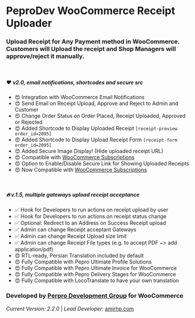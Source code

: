 **PeproDev WooCommerce Receipt Uploader**
==========================

### **Upload Receipt for Any Payment method in WooCommerce. Customers will Upload the receipt and Shop Managers will approve/reject it manually.**

&nbsp;

##### ❤️ v2.0, email notifications, shortcodes and secure src
- 😍 Integration with WooCommerce Email Notifications
- 😍 Send Email on Receipt Upload, Approve and Reject to Admin and Customer
- 😍 Change Order Status on Order Placed, Receipt Uploaded, Approved or Rejected
- 😍 Added Shortcode to Display Uploaded Receipt `[receipt-preview order_id=2095]`
- 😍 Added Shortcode to Display Upload Receipt Form `[receipt-form order_id=2095]`
- 😍 Added Secure Image Display! (Hide uploaded receipt URL)
- 😍 Compatible with [WooCommerce Subscriptions](https://woocommerce.com/products/woocommerce-subscriptions/)
- 😍 Option to Enable/Disable Secure Link for Showing Uploaded Receipts
- 😍 Now Compatible with [WooCommerce Subscriptions](https://woocommerce.com/products/woocommerce-subscriptions/)

&nbsp;

##### 🔥 v.1.5, multiple gateways upload receipt acceptance
- ✅ Hook for Developers to run actions on receipt upload by user
- ✅ Hook for Developers to run actions on receipt status change
- ✅ Optional: Redirect to an Address on Success Receipt upload
- ✅ Admin can change Receipt acceptant Gateways
- ✅ Admin can change Receipt Upload size limit
- ✅ Admin can change Receipt File types (e.g. to accept PDF ~> add application/pdf)
- 😍 RTL-ready, Persian Translation included by default
- 😍 Fully Compatible with Pepro Ultimate Profile Solutions
- 😍 Fully Compatible with Pepro Ultimate Invoice for WooCommerce
- 😍 Fully Compatible with Pepro Delivery Stages for WooCommerce
- 😍 Fully Compatible with LocoTranslate to have your own translation

### **Developed by** [Perpro Development Group](https://pepro.dev/) for WooCommerce

*Current Version: 2.2.0* \| *Lead Developer:* [amirhp.com](https://amirhp.com)
